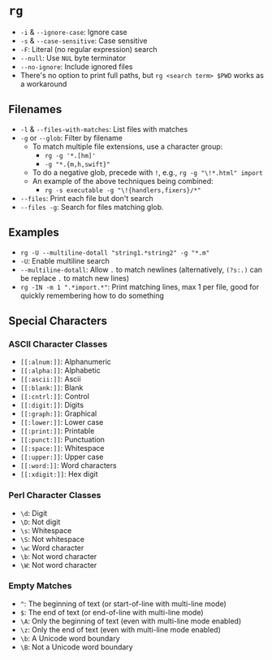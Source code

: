 # `rg`

- `-i` & `--ignore-case`: Ignore case
- `-s` & `--case-sensitive`: Case sensitive
- `-F`: Literal (no regular expression) search
- `--null`: Use `NUL` byte terminator
- `--no-ignore`: Include ignored files
- There's no option to print full paths, but `rg <search term> $PWD` works as a workaround

## Filenames

- `-l` & `--files-with-matches`: List files with matches
- `-g` or `--glob`: Filter by filename
    - To match multiple file extensions, use a character group:
        - `rg -g '*.[hm]'`
        - `-g "*.{m,h,swift}"`
    - To do a negative glob, precede with `!`, e.g., `rg -g "\!*.html" import`
    - An example of the above techniques being combined:
        - `rg -s executable -g "\!{handlers,fixers}/*"`
- `--files`: Print each file but don't search
- `--files -g`: Search for files matching glob.

## Examples

- `rg -U --multiline-dotall "string1.*string2" -g "*.m"`
- `-U`: Enable multiline search
- `--multiline-dotall`: Allow `.` to match newlines (alternatively, `(?s:.)` can be replace `.` to match new lines)
- `rg -IN -m 1 ".*import.*"`: Print matching lines, max 1 per file, good for quickly remembering how to do something

## Special Characters

### ASCII Character Classes

- `[[:alnum:]]`: Alphanumeric
- `[[:alpha:]]`: Alphabetic
- `[[:ascii:]]`: Ascii
- `[[:blank:]]`: Blank
- `[[:cntrl:]]`: Control
- `[[:digit:]]`: Digits
- `[[:graph:]]`: Graphical
- `[[:lower:]]`: Lower case
- `[[:print:]]`: Printable
- `[[:punct:]]`: Punctuation
- `[[:space:]]`: Whitespace
- `[[:upper:]]`: Upper case
- `[[:word:]]`: Word characters
- `[[:xdigit:]]`: Hex digit

### Perl Character Classes

- `\d`: Digit
- `\D`: Not digit
- `\s`: Whitespace
- `\S`: Not whitespace
- `\w`: Word character
- `\b`: Not word character
- `\W`: Not word character

### Empty Matches

- `^`: The beginning of text (or start-of-line with multi-line mode)
- `$`: The end of text (or end-of-line with multi-line mode)
- `\A`: Only the beginning of text (even with multi-line mode enabled)
- `\z`: Only the end of text (even with multi-line mode enabled)
- `\b`: A Unicode word boundary
- `\B`: Not a Unicode word boundary
